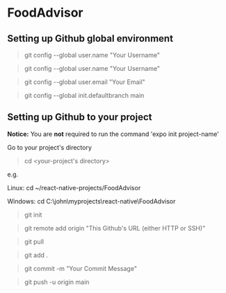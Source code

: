 # FoodAdvisor

## Setting up Github global environment

> git config --global user.name "Your Username"

> git config --global user.name "Your Username"

> git config --global user.email "Your Email"

> git config --global init.defaultbranch main

## Setting up Github to your project

**Notice:** You are **not** required to run the command 'expo init project-name'

Go to your project's directory

> cd <your-project's directory>

e.g.

Linux: cd ~/react-native-projects/FoodAdvisor

Windows: cd C:\john\myprojects\react-native\FoodAdvisor

> git init

> git remote add origin "This Github's URL (either HTTP or SSH)"

> git pull

> git add .

> git commit -m "Your Commit Message"

> git push -u origin main
